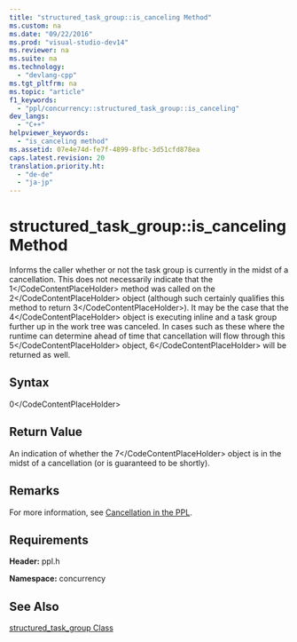 ```yaml
---
title: "structured_task_group::is_canceling Method"
ms.custom: na
ms.date: "09/22/2016"
ms.prod: "visual-studio-dev14"
ms.reviewer: na
ms.suite: na
ms.technology: 
  - "devlang-cpp"
ms.tgt_pltfrm: na
ms.topic: "article"
f1_keywords: 
  - "ppl/concurrency::structured_task_group::is_canceling"
dev_langs: 
  - "C++"
helpviewer_keywords: 
  - "is_canceling method"
ms.assetid: 07e4e74d-fe7f-4899-8fbc-3d51cfd878ea
caps.latest.revision: 20
translation.priority.ht: 
  - "de-de"
  - "ja-jp"
---
```

# structured_task_group::is_canceling Method
Informs the caller whether or not the task group is currently in the midst of a cancellation. This does not necessarily indicate that the <CodeContentPlaceHolder>1\</CodeContentPlaceHolder> method was called on the <CodeContentPlaceHolder>2\</CodeContentPlaceHolder> object (although such certainly qualifies this method to return <CodeContentPlaceHolder>3\</CodeContentPlaceHolder>). It may be the case that the <CodeContentPlaceHolder>4\</CodeContentPlaceHolder> object is executing inline and a task group further up in the work tree was canceled. In cases such as these where the runtime can determine ahead of time that cancellation will flow through this <CodeContentPlaceHolder>5\</CodeContentPlaceHolder> object, <CodeContentPlaceHolder>6\</CodeContentPlaceHolder> will be returned as well.  
  
## Syntax  
  
<CodeContentPlaceHolder>0\</CodeContentPlaceHolder>  
## Return Value  
 An indication of whether the <CodeContentPlaceHolder>7\</CodeContentPlaceHolder> object is in the midst of a cancellation (or is guaranteed to be shortly).  
  
## Remarks  
 For more information, see [Cancellation in the PPL](../vs140/cancellation-in-the-ppl.md).  
  
## Requirements  
 **Header:** ppl.h  
  
 **Namespace:** concurrency  
  
## See Also  
 [structured_task_group Class](../vs140/structured_task_group-class.md)